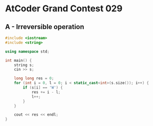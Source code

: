 # AtCoder Grand Contest 029
## A - Irreversible operation
```cpp
#include <iostream>
#include <string>

using namespace std;

int main() {
    string s;
    cin >> s;

    long long res = 0;
    for (int i = 0, l = 0; i < static_cast<int>(s.size()); i++) {
        if (s[i] == 'W') {
            res += i - l;
            l++;
        }
    }

    cout << res << endl;
}
```
